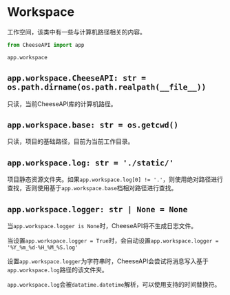 # **Workspace**

工作空间，该类中有一些与计算机路径相关的内容。

```python
from CheeseAPI import app

app.workspace
```

## **`app.workspace.CheeseAPI: str = os.path.dirname(os.path.realpath(__file__))`**

只读，当前CheeseAPI库的计算机路径。

## **`app.workspace.base: str = os.getcwd()`**

只读，项目的基础路径，目前为当前工作目录。

## **`app.workspace.log: str = './static/'`**

项目静态资源文件夹。如果`app.workspace.log[0] != '.'`，则使用绝对路径进行查找，否则使用基于`app.workspace.base`档相对路径进行查找。

## **`app.workspace.logger: str | None = None`**

当`app.workspace.logger is None`时，CheeseAPI将不生成日志文件。

当设置`app.workspace.logger = True`时，会自动设置`app.workspace.logger = '%Y_%m_%d-%H_%M_%S.log'`

设置`app.workspace.logger`为字符串时，CheeseAPI会尝试将消息写入基于`app.workspace.log`路径的该文件夹。

`app.workspace.log`会被`datatime.datetime`解析，可以使用支持的时间替换符。

